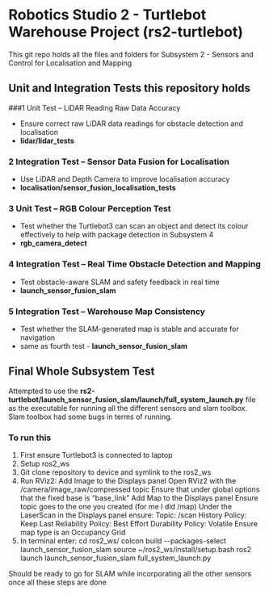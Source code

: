 # Robotics Studio 2 - Turtlebot Warehouse Project (rs2-turtlebot)
This git repo holds all the files and folders for Subsystem 2 - Sensors and Control for Localisation and Mapping

## Unit and Integration Tests this repository holds
###1	Unit Test – LiDAR Reading Raw Data Accuracy
  - Ensure correct raw LiDAR data readings for obstacle detection and localisation
  - **lidar/lidar_tests**
### 2	Integration Test – Sensor Data Fusion for Localisation
  - Use LiDAR and Depth Camera to improve localisation accuracy
  - **localisation/sensor_fusion_localisation_tests**
### 3	Unit Test – RGB Colour Perception Test
  - Test whether the Turtlebot3 can scan an object and detect its colour effectively to help with package detection in Subsystem 4
  - **rgb_camera_detect**
### 4	Integration Test – Real Time Obstacle Detection and Mapping
  - Test obstacle-aware SLAM and safety feedback in real time
  - **launch_sensor_fusion_slam**
### 5	Integration Test – Warehouse Map Consistency
  - Test whether the SLAM-generated map is stable and accurate for navigation
  - same as fourth test - **launch_sensor_fusion_slam**

## Final Whole Subsystem Test
Attempted to use the **rs2-turtlebot/launch_sensor_fusion_slam/launch/full_system_launch.py** file as the executable for running all the different sensors and slam toolbox. Slam toolbox had some bugs in terms of running.
### To run this
1. First ensure Turtlebot3 is connected to laptop
3. Setup ros2_ws
4. Git clone repository to device and symlink to the ros2_ws
5. Run RViz2:
      Add Image to the Displays panel
      Open RViz2 with the /camera/image_raw/compressed topic
      Ensure that under global options that the fixed base is “base_link”
      Add Map to the Displays panel
      Ensure topic goes to the one you created (for me I did /map)
      Under the LaserScan in the Displays panel ensure:
         Topic: /scan
         History Policy: Keep Last
         Reliability Policy: Best Effort
         Durability Policy: Volatile
      Ensure map type is an Occupancy Grid
7. In terminal enter:
      cd ros2_ws/
      colcon build --packages-select launch_sensor_fusion_slam
      source ~/ros2_ws/install/setup.bash
      ros2 launch launch_sensor_fusion_slam full_system_launch.py

Should be ready to go for SLAM while incorporating all the other sensors once all these steps are done
